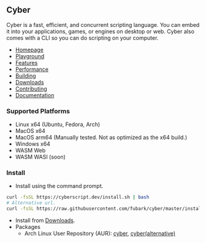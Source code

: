 ## Cyber
Cyber is a fast, efficient, and concurrent scripting language. You can embed it into your applications, games, or engines on desktop or web. Cyber also comes with a CLI so you can do scripting on your computer.

- [Homepage](https://cyberscript.dev)
- [Playground](https://cyberscript.dev/play.html)
- [Features](https://cyberscript.dev/features.html)
- [Performance](https://cyberscript.dev/performance.html)
- [Building](https://github.com/fubark/cyber/blob/master/docs/build.md)
- [Downloads](https://github.com/fubark/cyber/releases)
- [Contributing](https://github.com/fubark/cyber/blob/master/docs/contributing.md)
- [Documentation](https://fubark.github.io/cyber)

### Supported Platforms
- Linux x64 (Ubuntu, Fedora, Arch)
- MacOS x64
- MacOS arm64 (Manually tested. Not as optimized as the x64 build.)
- Windows x64
- WASM Web
- WASM WASI (soon)

### Install
- Install using the command prompt.
```sh
curl -fsSL https://cyberscript.dev/install.sh | bash
# Alternative url.
curl -fsSL https://raw.githubusercontent.com/fubark/cyber/master/install.sh | bash
```
- Install from [Downloads](https://github.com/fubark/cyber/releases).
- Packages
  - Arch Linux User Repository (AUR): [cyber](https://aur.archlinux.org/packages/cyber), [cyber(alternative)](https://aur.archlinux.org/packages/cyberscript)
